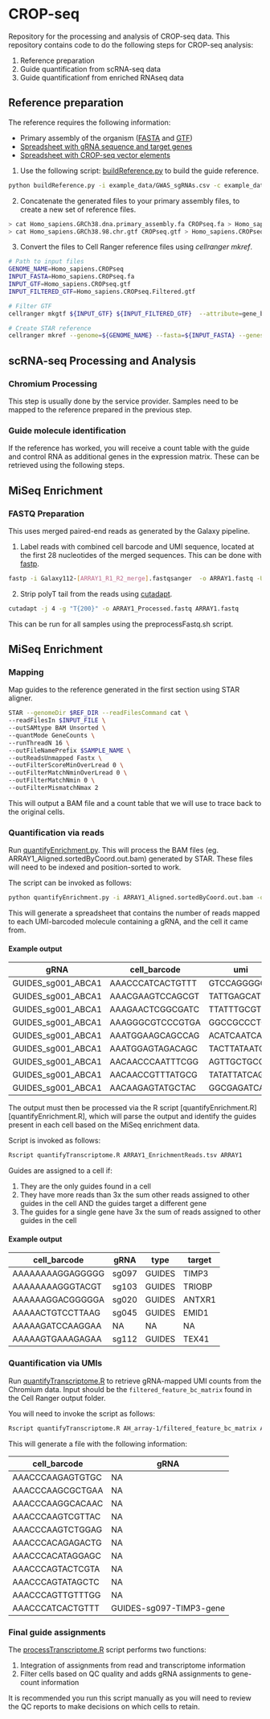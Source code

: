 # CROP-seq
Repository for the processing and analysis of CROP-seq data. This repository contains code to do the following steps for CROP-seq analysis:

1. Reference preparation
2. Guide quantification from scRNA-seq data
3. Guide quantificationf from enriched RNAseq data

## Reference preparation
The reference requires the following information:

- Primary assembly of the organism ([FASTA](ftp://ftp.ensembl.org/pub/release-98/fasta/homo_sapiens/dna/Homo_sapiens.GRCh38.dna.primary_assembly.fa.gz) and [GTF](ftp://ftp.ensembl.org/pub/release-98/gtf/homo_sapiens/Homo_sapiens.GRCh38.98.chr.gtf.gz))
- [Spreadsheet with gRNA sequence and target genes](example_data/GWAS_sgRNAs.csv)
- [Spreadsheet with CROP-seq vector elements](‎⁨example_data/CROP-seq.csv⁩)

1. Use the following script: [buildReference.py](py/buildReference.py) to build the guide reference.

```bash
python buildReference.py -i example_data/GWAS_sgRNAs.csv -c example_data/CROP\-seq.csv -o Test
```

2. Concatenate the generated files to your primary assembly files, to create a new set of reference files.

```bash
> cat Homo_sapiens.GRCh38.dna.primary_assembly.fa CROPseq.fa > Homo_sapiens.CROPseq.fa
> cat Homo_sapiens.GRCh38.98.chr.gtf CROPseq.gtf > Homo_sapiens.CROPseq.gtf
```

3. Convert the files to Cell Ranger reference files using *cellranger mkref*.

```bash
# Path to input files
GENOME_NAME=Homo_sapiens.CROPseq
INPUT_FASTA=Homo_sapiens.CROPseq.fa
INPUT_GTF=Homo_sapiens.CROPseq.gtf
INPUT_FILTERED_GTF=Homo_sapiens.CROPseq.Filtered.gtf

# Filter GTF
cellranger mkgtf ${INPUT_GTF} ${INPUT_FILTERED_GTF}  --attribute=gene_biotype:protein_coding --attribute=gene_biotype:lincRNA --attribute=gene_biotype:antisense || exit 1

# Create STAR reference
cellranger mkref --genome=${GENOME_NAME} --fasta=${INPUT_FASTA} --genes=${INPUT_FILTERED_GTF} || exit 1
```

## scRNA-seq Processing and Analysis
###  Chromium Processing
This step is usually done by the service provider. Samples need to be mapped to the reference prepared in the previous step.

### Guide molecule identification
If the reference has worked, you will receive a count table with the guide and control RNA as additional genes in the expression matrix. These can be retrieved using the following steps.

## MiSeq Enrichment
### FASTQ Preparation
This uses merged paired-end reads as generated by the Galaxy pipeline.

1. Label reads with combined cell barcode and UMI sequence, located at the first 28 nucleotides of the merged sequences. This can be done with [fastp](https://github.com/OpenGene/fastp). 

```bash
fastp -i Galaxy112-[ARRAY1_R1_R2_merge].fastqsanger  -o ARRAY1.fastq -U --umi_loc read1 --umi_len 28  -w 4
```

2. Strip polyT tail from the reads using [cutadapt](https://cutadapt.readthedocs.io/en/stable/index.html).

```bash
cutadapt -j 4 -g "T{200}" -o ARRAY1_Processed.fastq ARRAY1.fastq 
```

This can be run for all samples using the preprocessFastq.sh script.

## MiSeq Enrichment
### Mapping
Map guides to the reference generated in the first section using STAR aligner.

```bash
STAR --genomeDir $REF_DIR --readFilesCommand cat \
--readFilesIn $INPUT_FILE \
--outSAMtype BAM Unsorted \
--quantMode GeneCounts \
--runThreadN 16 \
--outFileNamePrefix $SAMPLE_NAME \
--outReadsUnmapped Fastx \
--outFilterScoreMinOverLread 0 \
--outFilterMatchNminOverLread 0 \
--outFilterMatchNmin 0 \
--outFilterMismatchNmax 2
```

This will output a BAM file and a count table that we will use to trace back to the original cells.

### Quantification via reads
Run [quantifyEnrichment.py](py/quantifyEnrichment.py). This will process the BAM files (eg. ARRAY1_Aligned.sortedByCoord.out.bam) generated by STAR. These files will need to be indexed and position-sorted to work.

The script can be invoked as follows:

```bash
python quantifyEnrichment.py -i ARRAY1_Aligned.sortedByCoord.out.bam -o ARRAY1_EnrichmentReads.tsv
```

This will generate a spreadsheet that contains the number of reads mapped to each UMI-barcoded molecule containing a gRNA, and the cell it came from.

#### Example output
| gRNA               | cell_barcode     | umi         | reads |
|--------------------|------------------|-------------|-------|
| GUIDES_sg001_ABCA1 | AAACCCATCACTGTTT | GTCCAGGGGGT | 1     |
| GUIDES_sg001_ABCA1 | AAACGAAGTCCAGCGT | TATTGAGCATT | 1     |
| GUIDES_sg001_ABCA1 | AAAGAACTCGGCGATC | TTATTTGCGTC | 1     |
| GUIDES_sg001_ABCA1 | AAAGGGCGTCCCGTGA | GGCCGCCCTGC | 2     |
| GUIDES_sg001_ABCA1 | AAATGGAAGCAGCCAG | ACATCAATCAG | 1     |
| GUIDES_sg001_ABCA1 | AAATGGAGTAGACAGC | TACTTATAATG | 1     |
| GUIDES_sg001_ABCA1 | AACAACCCAATTTCGG | AGTTGCTGCGG | 1     |
| GUIDES_sg001_ABCA1 | AACAACCGTTTATGCG | TATATTATCAG | 3     |
| GUIDES_sg001_ABCA1 | AACAAGAGTATGCTAC | GGCGAGATCAT | 1     |

The output must then be processed via the R script [quantifyEnrichment.R][quantifyEnrichment.R], which will parse the output and identify the guides present in each cell based on the MiSeq enrichment data.

Script is invoked as follows:

```bash
Rscript quantifyTranscriptome.R ARRAY1_EnrichmentReads.tsv ARRAY1
```

Guides are assigned to a cell if:
1. They are the only guides found in a cell
2. They have more reads than 3x the sum other reads assigned to other guides in the cell AND the guides target a different gene
3. The guides for a single gene have 3x the sum of reads assigned to other guides in the cell

#### Example output
| cell_barcode     | gRNA  | type   | target |
|------------------|-------|--------|--------|
| AAAAAAAAGGAGGGGG | sg097 | GUIDES | TIMP3  |
| AAAAAAAAGGGTACGT | sg103 | GUIDES | TRIOBP |
| AAAAAAGGACGGGGGA | sg020 | GUIDES | ANTXR1 |
| AAAAACTGTCCTTAAG | sg045 | GUIDES | EMID1  |
| AAAAAGATCCAAGGAA | NA    | NA     | NA     |
| AAAAAGTGAAAGAGAA | sg112 | GUIDES | TEX41  |

### Quantification via UMIs
Run [quantifyTranscriptome.R](quantifyTranscriptome.R) to retrieve gRNA-mapped UMI counts from the Chromium data. Input should be the `filtered_feature_bc_matrix` found in the Cell Ranger output folder.

You will need to invoke the script as follows:

```bash
Rscript quantifyTranscriptome.R AH_array-1/filtered_feature_bc_matrix ARRAY1
```

This will generate a file with the following information:

| cell_barcode     | gRNA                    |
|------------------|-------------------------|
| AAACCCAAGAGTGTGC | NA                      |
| AAACCCAAGCGCTGAA | NA                      |
| AAACCCAAGGCACAAC | NA                      |
| AAACCCAAGTCGTTAC | NA                      |
| AAACCCAAGTCTGGAG | NA                      |
| AAACCCACAGAGACTG | NA                      |
| AAACCCACATAGGAGC | NA                      |
| AAACCCAGTACTCGTA | NA                      |
| AAACCCAGTATAGCTC | NA                      |
| AAACCCAGTTGTTTGG | NA                      |
| AAACCCATCACTGTTT | GUIDES-sg097-TIMP3-gene |

### Final guide assignments
The [processTranscriptome.R](processTranscriptome.R) script performs two functions:

1. Integration of assignments from read and transcriptome information
2. Filter cells based on QC quality and adds gRNA assignments to gene-count information

It is recommended you run this script manually as you will need to review the QC reports to make decisions on which cells to retain.



